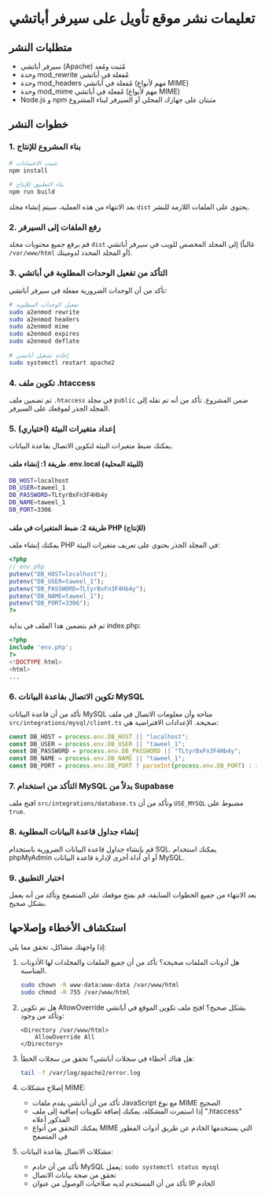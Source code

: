 
# تعليمات نشر موقع تأويل على سيرفر أباتشي

## متطلبات النشر

- سيرفر أباتشي (Apache) مُثبت ومُعد
- وحدة mod_rewrite مُفعلة في أباتشي
- وحدة mod_headers مُفعلة في أباتشي (مهم لأنواع MIME)
- وحدة mod_mime مُفعلة في أباتشي (مهم لأنواع MIME)
- Node.js و npm مثبتان على جهازك المحلي أو السيرفر لبناء المشروع

## خطوات النشر

### 1. بناء المشروع للإنتاج

```bash
# تثبيت الاعتمادات
npm install

# بناء التطبيق للإنتاج
npm run build
```

بعد الانتهاء من هذه العملية، سيتم إنشاء مجلد `dist` يحتوي على الملفات اللازمة للنشر.

### 2. رفع الملفات إلى السيرفر

قم برفع جميع محتويات مجلد `dist` إلى المجلد المخصص للويب في سيرفر أباتشي (غالباً `/var/www/html` أو المجلد المحدد لدومينك).

### 3. التأكد من تفعيل الوحدات المطلوبة في أباتشي

تأكد من أن الوحدات الضرورية مفعلة في سيرفر أباتشي:

```bash
# تفعيل الوحدات المطلوبة
sudo a2enmod rewrite
sudo a2enmod headers
sudo a2enmod mime
sudo a2enmod expires
sudo a2enmod deflate

# إعادة تشغيل أباتشي
sudo systemctl restart apache2
```

### 4. تكوين ملف .htaccess

تم تضمين ملف `.htaccess` في مجلد `public` ضمن المشروع. تأكد من أنه تم نقله إلى المجلد الجذر لموقعك على السيرفر.

### 5. إعداد متغيرات البيئة (اختياري)

يمكنك ضبط متغيرات البيئة لتكوين الاتصال بقاعدة البيانات. 

#### طريقة 1: إنشاء ملف .env.local (للبيئة المحلية)

```bash
DB_HOST=localhost
DB_USER=taweel_1
DB_PASSWORD=TLtyrBxFn3F4Hb4y
DB_NAME=taweel_1
DB_PORT=3306
```

#### طريقة 2: ضبط المتغيرات في ملف PHP (للإنتاج)

يمكنك إنشاء ملف PHP في المجلد الجذر يحتوي على تعريف متغيرات البيئة:

```php
<?php
// env.php
putenv("DB_HOST=localhost");
putenv("DB_USER=taweel_1");
putenv("DB_PASSWORD=TLtyrBxFn3F4Hb4y");
putenv("DB_NAME=taweel_1");
putenv("DB_PORT=3306");
?>
```

ثم قم بتضمين هذا الملف في بداية index.php:

```php
<?php
include 'env.php';
?>
<!DOCTYPE html>
<html>
...
```

### 6. تكوين الاتصال بقاعدة البيانات MySQL

تأكد من أن قاعدة البيانات MySQL متاحة وأن معلومات الاتصال في ملف `src/integrations/mysql/client.ts` صحيحة. الإعدادات الافتراضية هي:

```javascript
const DB_HOST = process.env.DB_HOST || "localhost";
const DB_USER = process.env.DB_USER || "taweel_1";
const DB_PASSWORD = process.env.DB_PASSWORD || "TLtyrBxFn3F4Hb4y";
const DB_NAME = process.env.DB_NAME || "taweel_1";
const DB_PORT = process.env.DB_PORT ? parseInt(process.env.DB_PORT) : 3306;
```

### 7. التأكد من استخدام MySQL بدلاً من Supabase

افتح ملف `src/integrations/database.ts` وتأكد من أن `USE_MYSQL` مضبوط على `true`.

### 8. إنشاء جداول قاعدة البيانات المطلوبة

قم بإنشاء جداول قاعدة البيانات الضرورية باستخدام SQL. يمكنك استخدام phpMyAdmin أو أي أداة أخرى لإدارة قاعدة البيانات MySQL.

### 9. اختبار التطبيق

بعد الانتهاء من جميع الخطوات السابقة، قم بفتح موقعك على المتصفح وتأكد من أنه يعمل بشكل صحيح.

## استكشاف الأخطاء وإصلاحها

إذا واجهتك مشاكل، تحقق مما يلي:

1. هل أذونات الملفات صحيحة؟ تأكد من أن جميع الملفات والمجلدات لها الأذونات المناسبة.
   ```bash
   sudo chown -R www-data:www-data /var/www/html
   sudo chmod -R 755 /var/www/html
   ```

2. هل تم تكوين AllowOverride بشكل صحيح؟ افتح ملف تكوين الموقع في أباتشي وتأكد من وجود:
   ```
   <Directory /var/www/html>
       AllowOverride All
   </Directory>
   ```

3. هل هناك أخطاء في سجلات أباتشي؟ تحقق من سجلات الخطأ:
   ```bash
   tail -f /var/log/apache2/error.log
   ```

4. إصلاح مشكلات MIME:
   - تأكد من أن أباتشي يقدم ملفات JavaScript مع نوع MIME الصحيح
   - إذا استمرت المشكلة، يمكنك إضافة تكوينات إضافية إلى ملف ".htaccess" المذكور أعلاه
   - يمكنك التحقق من أنواع MIME التي يستخدمها الخادم عن طريق أدوات المطور في المتصفح

5. مشكلات الاتصال بقاعدة البيانات:
   - تأكد من أن خادم MySQL يعمل: `sudo systemctl status mysql`
   - تحقق من صحة بيانات الاتصال
   - تأكد من أن المستخدم لديه صلاحيات الوصول من عنوان IP الخادم
